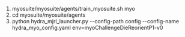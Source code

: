 1. myosuite/myosuite/agents/train_myosuite.sh myo 
2. cd myosuite/myosuite/agents
3. python hydra_mjrl_launcher.py --config-path config --config-name hydra_myo_config.yaml  env=myoChallengeDieReorientP1-v0